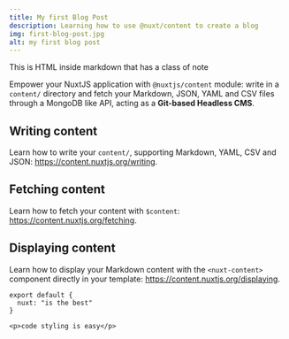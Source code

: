 ```yaml
---
title: My first Blog Post
description: Learning how to use @nuxt/content to create a blog
img: first-blog-post.jpg
alt: my first blog post
---
```


<div class="bg-blue-500 text-white p-4 mb-4">
  This is HTML inside markdown that has a class of note
</div>

Empower your NuxtJS application with `@nuxtjs/content` module: write in a `content/` directory and fetch your Markdown, JSON, YAML and CSV files through a MongoDB like API, acting as a **Git-based Headless CMS**.

## Writing content

Learn how to write your `content/`, supporting Markdown, YAML, CSV and JSON: https://content.nuxtjs.org/writing.

## Fetching content

Learn how to fetch your content with `$content`: https://content.nuxtjs.org/fetching.

<info-box>
  <template #text>
    This is a vue component inside markdown using slots
  </template>
</info-box>


## Displaying content

Learn how to display your Markdown content with the `<nuxt-content>` component directly in your template: https://content.nuxtjs.org/displaying.

```js[nuxt.config.js]
export default {
  nuxt: "is the best"
}
```

```html[my-first-blog-post.md]
<p>code styling is easy</p>
```
